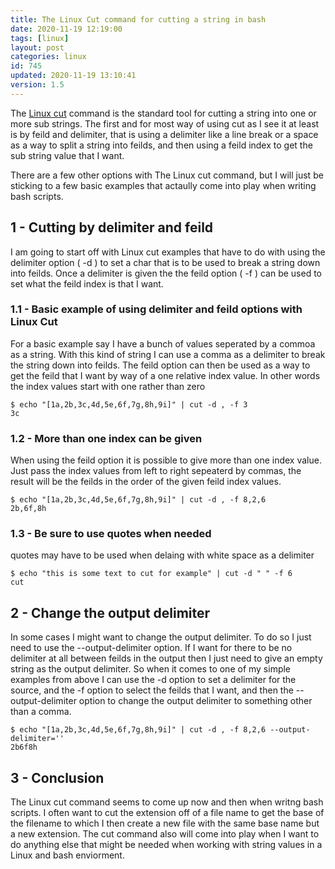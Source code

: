 ```yaml
---
title: The Linux Cut command for cutting a string in bash
date: 2020-11-19 12:19:00
tags: [linux]
layout: post
categories: linux
id: 745
updated: 2020-11-19 13:10:41
version: 1.5
---
```


The [Linux cut](https://linuxize.com/post/linux-cut-command/) command is the standard tool for cutting a string into one or more sub strings. The first and for most way of using cut as I see it at least is by feild and delimiter, that is using a delimiter like a line break or a space as a way to split a string into feilds, and then using a feild index to get the sub string value that I want.

There are a few other options with The Linux cut command, but I will just be sticking to a few basic examples that actaully come into play when writing bash scripts.

<!-- more -->

## 1 - Cutting by delimiter and feild

I am going to start off with Linux cut examples that have to do with using the delimiter option \( -d \) to set a char that is to be used to break a string down into feilds. Once a delimiter is given the the feild option \( -f \) can be used to set what the feild index is that I want.

### 1.1 - Basic example of using delimiter and feild options with Linux Cut

For a basic example say I have a bunch of values seperated by a commoa as a string. With this kind of string I can use a comma as a delimiter to break the string down into feilds. The feild option can then be used as a way to get the feild that I want by way of a one relative index value. In other words the index values start with one rather than zero

```
$ echo "[1a,2b,3c,4d,5e,6f,7g,8h,9i]" | cut -d , -f 3
3c
```

### 1.2 - More than one index can be given

When using the feild option it is possible to give more than one index value. Just pass the index values from left to right sepeaterd by commas, the result will be the feilds in the order of the given feild index values.

```
$ echo "[1a,2b,3c,4d,5e,6f,7g,8h,9i]" | cut -d , -f 8,2,6
2b,6f,8h
```

### 1.3 - Be sure to use quotes when needed

quotes may have to be used when delaing with white space as a delimiter

```
$ echo "this is some text to cut for example" | cut -d " " -f 6
cut
```

## 2 - Change the output delimiter

In some cases I might want to change the output delimiter. To do so I just need to use the --output-delimiter option. If I want for there to be no delimiter at all between feilds in the output then I just need to give an empty string as the output delimiter. So when it comes to one of my simple examples from above I can use the -d option to set a delimiter for the source, and the -f option to select the feilds that I want, and then the --output-delimiter option to change the output delimiter to something other than a comma.

```
$ echo "[1a,2b,3c,4d,5e,6f,7g,8h,9i]" | cut -d , -f 8,2,6 --output-delimiter=''
2b6f8h
```

## 3 - Conclusion

The Linux cut command seems to come up now and then when writng bash scripts. I often want to cut the extension off of a file name to get the base of the filename to which I then create a new file with the same base name but a new extension. The cut command also will come into play when I want to do anything else that might be needed when working with string values in a Linux and bash enviorment.
